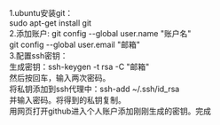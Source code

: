 1.ubuntu安装git：<br>
sudo apt-get install git<br>
2.添加账户:
git config --global user.name "账户名"<br>
git config --global user.email "邮箱"<br>
3.配置ssh密钥：<br>
生成密钥：ssh-keygen -t rsa -C "邮箱"<br>
然后按回车，输入两次密码。<br>
将私钥添加到ssh代理中：ssh-add ~/.ssh/id_rsa<br>并输入密码。将得到的私钥复制。<br>
用网页打开github进入个人账户添加刚刚生成的密钥。完成